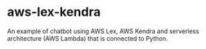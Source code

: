 # aws-lex-kendra
An example of chatbot using AWS Lex, AWS Kendra and serverless architecture (AWS Lambda) that is connected to Python.
